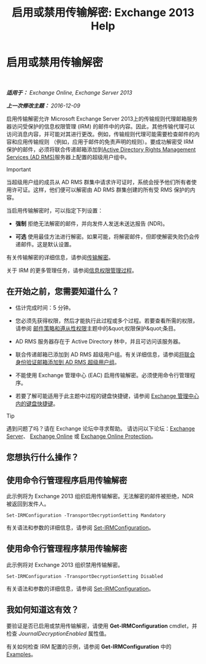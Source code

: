 ﻿---
title: '启用或禁用传输解密: Exchange 2013 Help'
TOCTitle: 启用或禁用传输解密
ms:assetid: 4663f54e-dd0a-4a42-983e-8765e2adc412
ms:mtpsurl: https://technet.microsoft.com/zh-cn/library/Dd638126(v=EXCHG.150)
ms:contentKeyID: 50490406
ms.date: 05/21/2018
mtps_version: v=EXCHG.150
ms.translationtype: MT
---

# 启用或禁用传输解密

 

_**适用于：** Exchange Online, Exchange Server 2013_

_**上一次修改主题：** 2016-12-09_

启用传输解密允许 Microsoft Exchange Server 2013上的传输规则代理邮箱服务器访问受保护的信息权限管理 (IRM) 的邮件中的内容。因此，其他传输代理可以访问消息内容，并可能对其进行更改。例如，传输规则代理可能需要检查邮件的内容和应用传输规则 （例如，应用于邮件的免责声明的规则）。要成功解密受 IRM 保护的邮件，必须将联合传递邮箱添加到[Active Directory Rights Management Services (AD RMS)](https://technet.microsoft.com/en-us/library/hh831364.aspx)服务器上配置的超级用户组中。

> [!important]
> 当超级用户组的成员从 AD RMS 群集中请求许可证时，系统会授予他们所有者使用许可证。这样，他们便可以解密由 AD RMS 群集创建的所有受 RMS 保护的内容。


当启用传输解密时，可以指定下列设置：

  - **强制** 拒绝无法解密的邮件，并向发件人发送未送达报告 (NDR)。

  - **可选** 使用最佳方法进行解密。如果可能，将解密邮件，但即使解密失败仍会传递邮件。这是默认设置。

有关传输解密的详细信息，请参阅[传输解密](transport-decryption-exchange-2013-help.md)。

关于 IRM 的更多管理任务，请参阅[信息权限管理过程](information-rights-management-procedures-exchange-2013-help.md)。

## 在开始之前，您需要知道什么？

  - 估计完成时间：5 分钟。

  - 您必须先获得权限，然后才能执行此过程或多个过程。若要查看所需的权限，请参阅 [邮件策略和遵从性权限](messaging-policy-and-compliance-permissions-exchange-2013-help.md)主题中的\&quot;权限保护\&quot;条目。

  - AD RMS 服务器存在于 Active Directory 林中，并且可访问该服务器。

  - 联合传递邮箱已添加到 AD RMS 超级用户组。有关详细信息，请参阅[将联合身份验证邮箱添加到 AD RMS 超级用户组](add-the-federation-mailbox-to-the-ad-rms-super-users-group-exchange-2013-help.md)。

  - 不能使用 Exchange 管理中心 (EAC) 启用传输解密。必须使用命令行管理程序。

  - 若要了解可能适用于此主题中过程的键盘快捷键，请参阅 [Exchange 管理中心内的键盘快捷键](keyboard-shortcuts-in-the-exchange-admin-center-exchange-online-protection-help.md)。

> [!tip]
> 遇到问题了吗？请在 Exchange 论坛中寻求帮助。 请访问以下论坛：<a href="https://go.microsoft.com/fwlink/p/?linkid=60612">Exchange Server</a>、 <a href="https://go.microsoft.com/fwlink/p/?linkid=267542">Exchange Online</a> 或 <a href="https://go.microsoft.com/fwlink/p/?linkid=285351">Exchange Online Protection</a>。


## 您想执行什么操作？

## 使用命令行管理程序启用传输解密

此示例将为 Exchange 2013 组织启用传输解密。无法解密的邮件被拒绝，NDR 被返回到发件人。

    Set-IRMConfiguration -TransportDecryptionSetting Mandatory

有关语法和参数的详细信息，请参阅 [Set-IRMConfiguration](https://technet.microsoft.com/zh-cn/library/dd979792\(v=exchg.150\))。

## 使用命令行管理程序禁用传输解密

此示例将对 Exchange 2013 组织禁用传输解密。

    Set-IRMConfiguration -TransportDecryptionSetting Disabled

有关语法和参数的详细信息，请参阅 [Set-IRMConfiguration](https://technet.microsoft.com/zh-cn/library/dd979792\(v=exchg.150\))。

## 我如何知道这有效？

要验证是否已启用或禁用传输解密，请使用 **Get-IRMConfiguration** cmdlet，并检查 *JournalDecryptionEnabled* 属性值。

有关如何检查 IRM 配置的示例，请参阅 **Get-IRMConfiguration** 中的[Examples](https://technet.microsoft.com/zh-cn/e1821219-fe18-4642-a9c2-58eb0aadd61a\(exchg.150\)#examples)。

